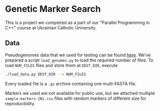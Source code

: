 # Genetic Marker Search

This is a project we completed as a part of our "Parallel Programming in C++" course at Ukrainian Catholic University. 

## Data

Pseudogenomes data that we used for testing can be found [here](https://1001genomes.org/data/GMI-MPI/releases/v3.1/pseudogenomes/fasta/). We've prepared a script `load_genomes.py` to load the required number of files. To load `NUM_FILES` files and store them at `DEST_DIR`, execute
```bash
./load_data.py DEST_DIR --n NUM_FILES
```
Every loaded file is a `.gz` archive containing one multi-FASTA file.

Markers we used are not available for public use, but we attached multiple `sample-markers-{N}.csv` files with random markers of different size for reproducibility.
